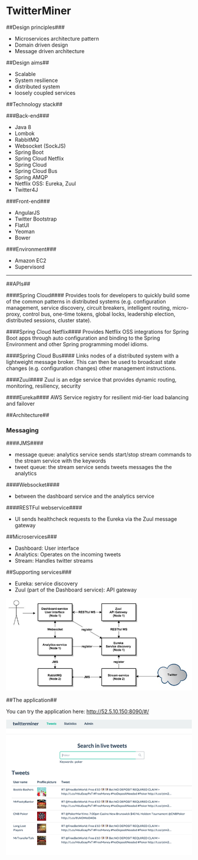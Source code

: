 TwitterMiner
============

##Design principles###

- Microservices architecture pattern
- Domain driven design
- Message driven architecture

##Design aims##
- Scalable
- System resilience
- distributed system
- loosely coupled services

##Technology stack##

###Back-end###

- Java 8
- Lombok
- RabbitMQ
- Websocket (SockJS)
- Spring Boot
- Spring Cloud Netflix
- Spring Cloud
- Spring Cloud Bus
- Spring AMQP
- Netflix OSS: Eureka, Zuul
- Twitter4J

###Front-end###
- AngularJS
- Twitter Bootstrap
- FlatUI
- Yeoman
- Bower

###Environment###
- Amazon EC2
- Supervisord


----------

##APIs##

####Spring Cloud####
Provides tools for developers to quickly build some of the common patterns in distributed systems (e.g. configuration management, service discovery, circuit breakers, intelligent routing, micro-proxy, control bus, one-time tokens, global locks, leadership election, distributed sessions, cluster state).

####Spring Cloud Netflix####
Provides Netflix OSS integrations for Spring Boot apps through auto configuration and binding to the Spring Environment and other Spring programming model idioms.

####Spring Cloud Bus####
Links nodes of a distributed system with a lightweight message broker. This can then be used to broadcast state changes (e.g. configuration changes) other management instructions.

####Zuul####
Zuul is an edge service that provides dynamic routing, monitoring, resiliency, security

####Eureka####
AWS Service registry for resilient mid-tier load balancing and failover

##Architecture##

### Messaging ###

####JMS####
- message queue: analytics service sends start/stop stream commands to the stream service with the keywords
- tweet queue: the stream service sends tweets messages the the analytics
 
####Websocket####
- between the dashboard service and the analytics service

####RESTFul webservice####
- UI sends healthcheck requests to the Eureka via the Zuul message gateway

##Microservices###
- Dashboard: User interface
- Analytics: Operates on the incoming tweets
- Stream: Handles twitter streams

##Supporting services###
- Eureka: service discovery
- Zuul (part of the Dashboard service): API gateway

![Alt text](images/services.jpg?raw=true "Flow")

##The application##

You can try the application here: http://52.5.10.150:8090/#/

![Alt text](images/main.jpg?raw=true "Flow")

